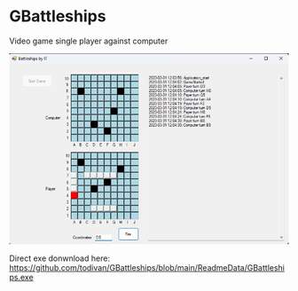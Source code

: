 # GBattleships
Video game single player against computer

![alt text](https://github.com/todivan/GBattleships/blob/main/ReadmeData/GamePlay.jpg)

Direct exe donwnload here: https://github.com/todivan/GBattleships/blob/main/ReadmeData/GBattleships.exe
